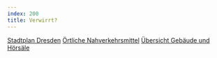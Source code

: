 ```yaml
---
index: 200
title: Verwirrt?
---
```


[Stadtplan Dresden](https://www.openstreetmap.org/relation/191645)
[Örtliche Nahverkehrsmittel](http://www.dvb.de/de/Fahrplan/Verbindungsauskunft/)
[Übersicht Gebäude und Hörsäle](https://navigator.tu-dresden.de/)
